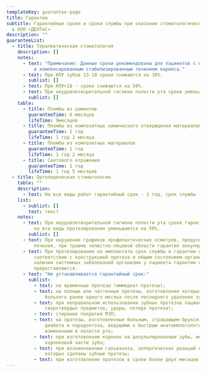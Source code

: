 ```yaml
---
templateKey: guarantee-page
title: Гарантии
subtitle: Гарантийные сроки и сроки службы при оказании стоматологической помощи
  в ООО «ДЕНТиС»
description: ""
guaranteeList:
  - title: Терапевтическая стоматология
    description: []
    notes:
      - text: "Примечание: Данные сроки рекомендованы для пациентов с единичным кариесом
          и компенсированным стабилизированным течением кариеса."
      - text: При КПУ зубов 13-18 сроки снижаются на 30%.
        sublist: []
      - text: При КПУ>18 - сроки снижаются на 50%.
      - text: При неудовлетворительной гигиене полости рта сроки уменьшаются на 70%.
        sublist: []
    table:
      - title: Пломбы из цементов
        guaranteeTime: 6 месяцев
        lifeTime: 9месяцев
      - title: Пломбы из композитных химического отверждения материалов
        guaranteeTime: 1 год
        lifeTime: 1 год 2 месяца
      - title: Пломбы из композитных материалов
        guaranteeTime: 1 год
        lifeTime: 1 год 2 месяца
      - title: Светового отражения
        guaranteeTime: 1 год
        lifeTime: 1 год 5 месяцев
  - title: Ортопедическая стоматология.
    table: ""
    description:
      - text: На все виды работ гарантийный срок - 1 год, срок службы - 2 года.
    list:
      - sublist: []
        text: текст
    notes:
      - text: При неудовлетворительной гигиене полости рта сроки гарантии и сроки службы
          на все виды протезирования уменьшаются на 50%.
        sublist: []
      - text: При нарушении графиков профилактических осмотров, предусмотренных планом
          лечения, при травме челюстно-лицевой области гарантия аннулируется.
      - text: При протезировании на имплантаты срок службы и гарантии определяются в
          соответствии с конструкцией протеза и общим состоянием организма. При
          наличии системных заболеваний организма у пациента гарантии не
          предоставляются.
      - text: "Не устанавливается гарантийный срок:"
        sublist:
          - text: на временные протезы (иммедиат-протезы);
          - text: на полные или частичные протезы, изготовление которых начато по просьбе
              больного ранее одного месяца после последнего удаления зуба;
          - text: при неправильном использовании зубных протезов пациентами (откусывание
              сверхтвердых предметов, удары, потеря протеза);
          - text: стирание покрытия МЗП;
          - text: на протезы, изготовленные больным, страдающим бруксизмом, тяжелыми формами
              диабета и парадонтоза, ведущими к быстрым анатомопатологическим
              изменением в полости рта;
          - text: при изготовлении коронок на депульпированные зубы, имеющие пломбу более %
              коронковой части зуба;
          - text: при возникновении гальваноза, аллергических реакций на материалы, из
              которых сделаны зубные протезы;
          - text: при изготовлении протезов в сроки более двух месяцев по вине пациента.
---
```

